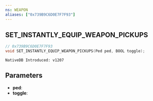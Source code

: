 ```yaml
---
ns: WEAPON
aliases: ["0x739B9C6D0E7F7F93"]
---
```

## SET_INSTANTLY_EQUIP_WEAPON_PICKUPS

```c
// 0x739B9C6D0E7F7F93
void SET_INSTANTLY_EQUIP_WEAPON_PICKUPS(Ped ped, BOOL toggle);
```

```
NativeDB Introduced: v1207
```

## Parameters
* **ped**:
* **toggle**:
